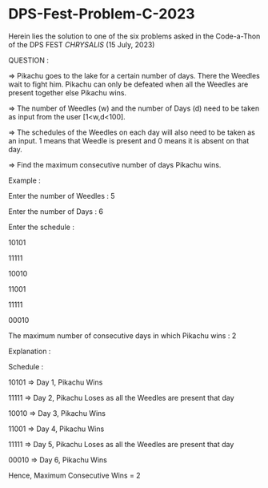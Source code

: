# DPS-Fest-Problem-C-2023
Herein lies the solution to one of the six problems asked in the Code-a-Thon of the DPS FEST *CHRYSALIS* (15 July, 2023)


QUESTION :

=> Pikachu goes to the lake for a certain number of days. There the Weedles wait to fight him. Pikachu can only be defeated when all the 
   Weedles are present together else Pikachu wins. 

=> The number of Weedles (w) and the number of Days (d) need to be taken as input from the user [1<w,d<100]. 

=> The schedules of the Weedles on each day will also need to be taken as an input. 1 means that Weedle is present and 0 means it is 
   absent on that day.

=> Find the maximum consecutive number of days Pikachu wins.

Example :

Enter the number of Weedles : 5

Enter the number of Days : 6

Enter the schedule :

10101

11111

10010

11001

11111

00010

The maximum number of consecutive days in which Pikachu wins : 2

Explanation :

Schedule : 

10101 => Day 1, Pikachu Wins

11111 => Day 2, Pikachu Loses as all the Weedles are present that day

10010 => Day 3, Pikachu Wins

11001 => Day 4, Pikachu Wins

11111 => Day 5, Pikachu Loses as all the Weedles are present that day

00010 => Day 6, Pikachu Wins

Hence, Maximum Consecutive Wins = 2


